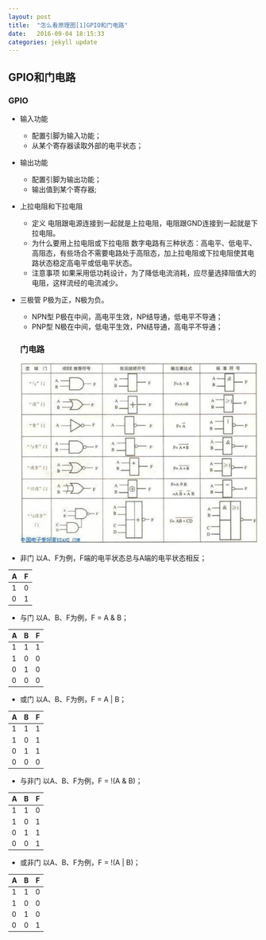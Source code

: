 ```yaml
---
layout: post
title:  "怎么看原理图[1]GPIO和门电路"
date:   2016-09-04 18:15:33
categories: jekyll update
---
```

## GPIO和门电路

### GPIO
- 输入功能
  - 配置引脚为输入功能；
  - 从某个寄存器读取外部的电平状态；
- 输出功能
  - 配置引脚为输出功能；
  - 输出值到某个寄存器;
- 上拉电阻和下拉电阻
  - 定义
  电阻跟电源连接到一起就是上拉电阻，电阻跟GND连接到一起就是下拉电阻。
  - 为什么要用上拉电阻或下拉电阻
  数字电路有三种状态：高电平、低电平、高阻态，有些场合不需要电路处于高阻态，加上拉电阻或下拉电阻使其电路状态稳定高电平或低电平状态。
  - 注意事项
  如果采用低功耗设计，为了降低电流消耗，应尽量选择阻值大的电阻，这样流经的电流减少。
- 三极管
  P极为正，N极为负。
  - NPN型
  P极在中间，高电平生效，NP结导通，低电平不导通；
  - PNP型
  N极在中间，低电平生效，PN结导通，高电平不导通；

  ### 门电路
  ![与非门](/images/nand-gate.jpg)
- 非门
  以A、F为例，F端的电平状态总与A端的电平状态相反；

| A | F |
| - | - |
| 1 | 0 |
| 0 | 1 |

- 与门
  以A、B、F为例，F = A & B；

| A | B | F |
| - | - | - |
| 1 | 1 | 1 |
| 1 | 0 | 0 |
| 0 | 1 | 0 |
| 0 | 0 | 0 |

- 或门
  以A、B、F为例，F = A | B；

| A | B | F |
| - | - | - |
| 1 | 1 | 1 |
| 1 | 0 | 1 |
| 0 | 1 | 1 |
| 0 | 0 | 0 |

- 与非门
  以A、B、F为例，F = !(A & B)；

| A | B | F |
| - | - | - |
| 1 | 1 | 0 |
| 1 | 0 | 1 |
| 0 | 1 | 1 |
| 0 | 0 | 1 |

- 或非门
  以A、B、F为例，F = !(A | B)；

| A | B | F |
| - | - | - |
| 1 | 1 | 0 |
| 1 | 0 | 0 |
| 0 | 1 | 0 |
| 0 | 0 | 1 |
